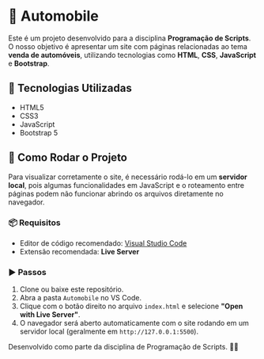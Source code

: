 # 🚗 Automobile

Este é um projeto desenvolvido para a disciplina **Programação de Scripts**. O nosso objetivo é apresentar um site com páginas relacionadas ao tema **venda de automóveis**, utilizando tecnologias como **HTML**, **CSS**, **JavaScript** e **Bootstrap**.

## 🔧 Tecnologias Utilizadas

- HTML5
- CSS3
- JavaScript
- Bootstrap 5

## 🚀 Como Rodar o Projeto

Para visualizar corretamente o site, é necessário rodá-lo em um **servidor local**, pois algumas funcionalidades em JavaScript e o roteamento entre páginas podem não funcionar abrindo os arquivos diretamente no navegador.

### 📦 Requisitos

- Editor de código recomendado: [Visual Studio Code](https://code.visualstudio.com/)
- Extensão recomendada: **Live Server**

### ▶️ Passos

1. Clone ou baixe este repositório.
2. Abra a pasta `Automobile` no VS Code.
3. Clique com o botão direito no arquivo `index.html` e selecione **"Open with Live Server"**.
4. O navegador será aberto automaticamente com o site rodando em um servidor local (geralmente em `http://127.0.0.1:5500`).


Desenvolvido como parte da disciplina de Programação de Scripts. 👨‍💻
